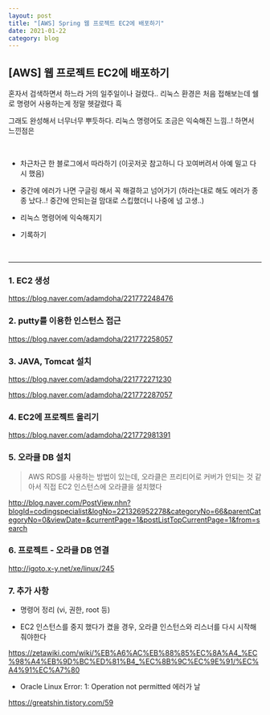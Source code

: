 ```yaml
---
layout: post
title: "[AWS] Spring 웹 프로젝트 EC2에 배포하기"
date: 2021-01-22
category: blog
---
```


## [AWS] 웹 프로젝트 EC2에 배포하기

혼자서 검색하면서 하느라 거의 일주일이나 걸렸다.. 리눅스 환경은 처음 접해보는데 쉘로 명령어 사용하는게 정말 헷갈렸다 흑

그래도 완성해서 너무너무 뿌듯하다. 리눅스 명령어도 조금은 익숙해진 느낌..! 하면서 느낀점은 

<br>

- 차근차근 한 블로그에서 따라하기 (이곳저곳 참고하니 다 꼬여버려서 아예 밀고 다시 했음)

- 중간에 에러가 나면 구글링 해서 꼭 해결하고 넘어가기 (하라는대로 해도 에러가 종종 났다..! 중간에 안되는걸 맘대로 스킵했더니 나중에 넘 고생..)

- 리눅스 명령어에 익숙해지기 

- 기록하기

<br>

-------------------

### 1. EC2 생성

<https://blog.naver.com/adamdoha/221772248476>

### 2. putty를 이용한 인스턴스 접근

<https://blog.naver.com/adamdoha/221772258057>

### 3. JAVA, Tomcat 설치

<https://blog.naver.com/adamdoha/221772271230>

<https://blog.naver.com/adamdoha/221772287057>

### 4. EC2에 프로젝트 올리기

<https://blog.naver.com/adamdoha/221772981391>

### 5. 오라클 DB 설치

> AWS RDS를 사용하는 방법이 있는데, 오라클은 프리티어로 커버가 안되는 것 같아서 직접 EC2 인스턴스에 오라클을 설치했다

<http://blog.naver.com/PostView.nhn?blogId=codingspecialist&logNo=221326952278&categoryNo=66&parentCategoryNo=0&viewDate=&currentPage=1&postListTopCurrentPage=1&from=search>

### 6. 프로젝트 - 오라클 DB 연결

<http://igoto.x-y.net/xe/linux/245>


### 7. 추가 사항

- 명령어 정리 (vi, 권한, root 등)

- EC2 인스턴스를 중지 했다가 켰을 경우, 오라클 인스턴스와 리스너를 다시 시작해줘야한다

<https://zetawiki.com/wiki/%EB%A6%AC%EB%88%85%EC%8A%A4_%EC%98%A4%EB%9D%BC%ED%81%B4_%EC%8B%9C%EC%9E%91/%EC%A4%91%EC%A7%80>

- Oracle Linux Error: 1: Operation not permitted 에러가 날 

<https://greatshin.tistory.com/59>





